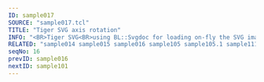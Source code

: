 ```yaml
---
ID: sample017
SOURCE: "sample017.tcl"
TITLE: "Tiger SVG axis rotation"
INFO: "<BR>Tiger SVG<BR>using BL::Svgdoc for loading on-fly the SVG image<BR>Interactive Animation"
RELATED: "sample014 sample015 sample016 sample105 sample105.1 sample111 sample112 sample143"
seqNo: 16
prevID: sample016
nextID: sample101
---
```

